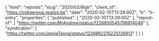 {
  "kind": "reposts",
  "slug": "2020/02/8igtr",
  "client_id": "https://indigenous.realize.be",
  "date": "2020-02-10T13:29:00Z",
  "h": "h-entry",
  "properties": {
    "published": [
      "2020-02-10T13:29:00Z"
    ],
    "repost-of": [
      "https://twitter.com/MrAndrew/status/1226850545798914049"
    ],
    "syndication": [
      "https://twitter.com/JamieTanna/status/1226862215225126913"
    ]
  }
}
